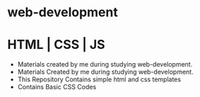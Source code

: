 # web-development
# HTML | CSS | JS

* Materials created by me during studying web-development.
* Materials Created by me during studying web-development.
* This Repository Contains simple html and css templates
* Contains Basic CSS Codes